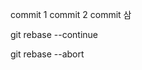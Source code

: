 commit 1
commit 2
commit 삼

git rebase --continue
<!-- rebase후 Conflict난거 해결후 git add >> git rebase --continue   -->
git rebase --abort  
<!-- rebase 이전 상태로 돌아감 -->